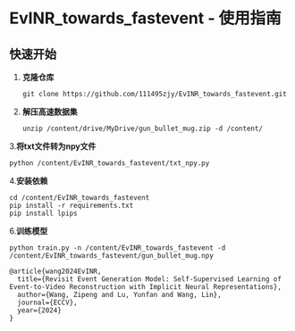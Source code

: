 # EvINR_towards_fastevent - 使用指南

## 快速开始

1. **克隆仓库**
   ```
   git clone https://github.com/111495zjy/EvINR_towards_fastevent.git
   ```
2. **解压高速数据集**
   ```
   unzip /content/drive/MyDrive/gun_bullet_mug.zip -d /content/
   ```
3.**将txt文件转为npy文件**
   ```
   python /content/EvINR_towards_fastevent/txt_npy.py
   ```
4.**安装依赖**
   ```
   cd /content/EvINR_towards_fastevent
   pip install -r requirements.txt
   pip install lpips
   ```
   
6.**训练模型**
   ```
   python train.py -n /content/EvINR_towards_fastevent -d /content/EvINR_towards_fastevent/gun_bullet_mug.npy
   ```




```
@article{wang2024EvINR,
  title={Revisit Event Generation Model: Self-Supervised Learning of Event-to-Video Reconstruction with Implicit Neural Representations},
  author={Wang, Zipeng and Lu, Yunfan and Wang, Lin},
  journal={ECCV},
  year={2024}
}
```
